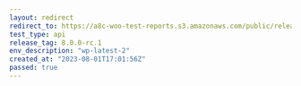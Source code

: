 ```yaml
---
layout: redirect
redirect_to: https://a8c-woo-test-reports.s3.amazonaws.com/public/release/8.0.0-rc.1/wp-latest-2/api/index.html
test_type: api
release_tag: 8.0.0-rc.1
env_description: "wp-latest-2"
created_at: "2023-08-01T17:01:56Z"
passed: true
---
```

